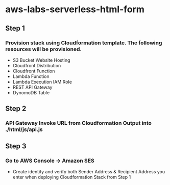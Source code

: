 # aws-labs-serverless-html-form
## Step 1
### Provision stack using Cloudformation template. The following resources will be provisioned.
- S3 Bucket Website Hosting
- Cloudfront Distribution
- Cloudfront Function
- Lambda Function
- Lambda Execution IAM Role
- REST API Gateway
- DynomoDB Table


## Step 2
### API Gateway Invoke URL from Cloudformation Output into ./html/js/api.js


## Step 3
### Go to AWS Console -> Amazon SES
 - Create identity and verify both Sender Address & Recipient Address you enter when deploying Cloudformation Stack from Step 1